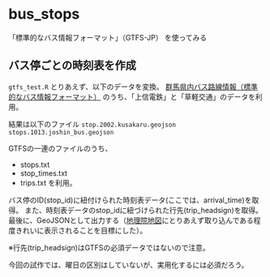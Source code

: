 # bus_stops
「標準的なバス情報フォーマット」（GTFS-JP） を使ってみる



## バス停ごとの時刻表を作成
`gtfs_test.R`
とりあえず、以下のデータを変換。
[群馬県内バス路線情報（標準的なバス情報フォーマット）](https://gma.jcld.jp/GMA_OPENDATA/)
のうち、「上信電鉄」と「草軽交通」のデータを利用。

結果は以下のファイル
`stop.2002.kusakaru.geojson`
`stops.1013.joshin_bus.geojson`

GTFSの一連のファイルのうち、
* stops.txt
* stop_times.txt
* trips.txt
を利用。

バス停のID(stop_id)に紐付けられた時刻表データ(ここでは、arrival_time)を取得。
また、時刻表データのstop_idに紐づけられた行先(trip_headsign)を取得。
最後に、GeoJSONとして出力する（[地理院地図](https://maps.gsi.go.jp/)にとりあえず取り込んである程度きれいに表示されることを目標にした）。

※行先(trip_headsign)はGTFSの必須データではないので注意。

今回の試作では、曜日の区別はしていないが、実用化するには必須だろう。




